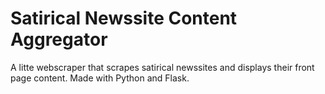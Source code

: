# Satirical Newssite Content Aggregator

A litte webscraper that scrapes satirical newssites and displays their front page content. Made with Python and Flask.
